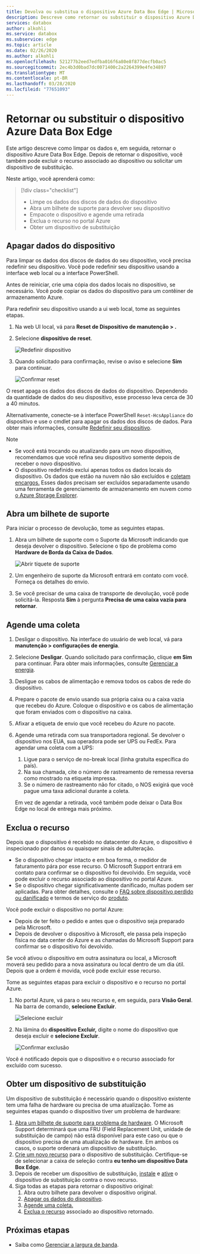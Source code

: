 ```yaml
---
title: Devolva ou substitua o dispositivo Azure Data Box Edge | Microsoft Docs
description: Descreve como retornar ou substituir o dispositivo Azure Data Box Edge.
services: databox
author: alkohli
ms.service: databox
ms.subservice: edge
ms.topic: article
ms.date: 02/26/2020
ms.author: alkohli
ms.openlocfilehash: 521277b2eed7edfba016f6a80e8f877decfb0ac5
ms.sourcegitcommit: 2ec4b3d0bad7dc0071400c2a2264399e4fe34897
ms.translationtype: MT
ms.contentlocale: pt-BR
ms.lasthandoff: 03/28/2020
ms.locfileid: "77651093"
---
```

# <a name="return-or-replace-your-azure-data-box-edge-device"></a>Retornar ou substituir o dispositivo Azure Data Box Edge

Este artigo descreve como limpar os dados e, em seguida, retornar o dispositivo Azure Data Box Edge. Depois de retornar o dispositivo, você também pode excluir o recurso associado ao dispositivo ou solicitar um dispositivo de substituição.

Neste artigo, você aprenderá como:

> [!div class="checklist"]
> * Limpe os dados dos discos de dados do dispositivo
> * Abra um bilhete de suporte para devolver seu dispositivo
> * Empacote o dispositivo e agende uma retirada
> * Exclua o recurso no portal Azure
> * Obter um dispositivo de substituição

## <a name="erase-data-from-the-device"></a>Apagar dados do dispositivo

Para limpar os dados dos discos de dados do seu dispositivo, você precisa redefinir seu dispositivo. Você pode redefinir seu dispositivo usando a interface web local ou a interface PowerShell.

Antes de reiniciar, crie uma cópia dos dados locais no dispositivo, se necessário. Você pode copiar os dados do dispositivo para um contêiner de armazenamento Azure.

Para redefinir seu dispositivo usando a ui web local, tome as seguintes etapas.

1. Na web UI local, vá para **Reset de Dispositivo de manutenção > .**
2. Selecione **dispositivo de reset**.

    ![Redefinir dispositivo](media/data-box-edge-return-device/device-reset-1.png)

3. Quando solicitado para confirmação, revise o aviso e selecione **Sim** para continuar.

    ![Confirmar reset](media/data-box-edge-return-device/device-reset-2.png)  

O reset apaga os dados dos discos de dados do dispositivo. Dependendo da quantidade de dados do seu dispositivo, esse processo leva cerca de 30 a 40 minutos.

Alternativamente, conecte-se à interface PowerShell `Reset-HcsAppliance` do dispositivo e use o cmdlet para apagar os dados dos discos de dados. Para obter mais informações, consulte [Redefinir seu dispositivo](data-box-edge-connect-powershell-interface.md#reset-your-device).

> [!NOTE]
> - Se você está trocando ou atualizando para um novo dispositivo, recomendamos que você refina seu dispositivo somente depois de receber o novo dispositivo.
> - O dispositivo redefinido exclui apenas todos os dados locais do dispositivo. Os dados que estão na nuvem não são excluídos e [coletam encargos.](https://azure.microsoft.com/pricing/details/storage/) Esses dados precisam ser excluídos separadamente usando uma ferramenta de gerenciamento de armazenamento em nuvem como [o Azure Storage Explorer](https://azure.microsoft.com/features/storage-explorer/).

## <a name="open-a-support-ticket"></a>Abra um bilhete de suporte

Para iniciar o processo de devolução, tome as seguintes etapas.

1. Abra um bilhete de suporte com o Suporte da Microsoft indicando que deseja devolver o dispositivo. Selecione o tipo de problema como **Hardware de Borda da Caixa de Dados**.

    ![Abrir tíquete de suporte](media/data-box-edge-return-device/open-support-ticket-1.png)  

2. Um engenheiro de suporte da Microsoft entrará em contato com você. Forneça os detalhes do envio.
3. Se você precisar de uma caixa de transporte de devolução, você pode solicitá-la. Resposta **Sim** à pergunta **Precisa de uma caixa vazia para retornar**.


## <a name="schedule-a-pickup"></a>Agende uma coleta

1. Desligar o dispositivo. Na interface do usuário de web local, vá para **manutenção > configurações de energia**.
2. Selecione **Desligar**. Quando solicitado para confirmação, clique **em Sim** para continuar. Para obter mais informações, consulte [Gerenciar a energia](data-box-gateway-manage-access-power-connectivity-mode.md#manage-power).
3. Desligue os cabos de alimentação e remova todos os cabos de rede do dispositivo.
4. Prepare o pacote de envio usando sua própria caixa ou a caixa vazia que recebeu do Azure. Coloque o dispositivo e os cabos de alimentação que foram enviados com o dispositivo na caixa.
5. Afixar a etiqueta de envio que você recebeu do Azure no pacote.
6. Agende uma retirada com sua transportadora regional. Se devolver o dispositivo nos EUA, sua operadora pode ser UPS ou FedEx. Para agendar uma coleta com a UPS:

    1. Ligue para o serviço de no-break local (linha gratuita específica do país).
    2. Na sua chamada, cite o número de rastreamento de remessa reversa como mostrado na etiqueta impressa.
    3. Se o número de rastreamento não for citado, o NOS exigirá que você pague uma taxa adicional durante a coleta.

    Em vez de agendar a retirada, você também pode deixar o Data Box Edge no local de entrega mais próximo.

## <a name="delete-the-resource"></a>Exclua o recurso

Depois que o dispositivo é recebido no datacenter do Azure, o dispositivo é inspecionado por danos ou quaisquer sinais de adulteração.

- Se o dispositivo chegar intacto e em boa forma, o medidor de faturamento pára por esse recurso. O Microsoft Support entrará em contato para confirmar se o dispositivo foi devolvido. Em seguida, você pode excluir o recurso associado ao dispositivo no portal Azure.
- Se o dispositivo chegar significativamente danificado, multas podem ser aplicadas. Para obter detalhes, consulte o [FAQ sobre dispositivo perdido ou danificado](https://azure.microsoft.com/pricing/details/databox/edge/) e termos de serviço do [produto](https://www.microsoft.com/licensing/product-licensing/products).  


Você pode excluir o dispositivo no portal Azure:
-   Depois de ter feito o pedido e antes que o dispositivo seja preparado pela Microsoft.
-   Depois de devolver o dispositivo à Microsoft, ele passa pela inspeção física no data center do Azure e as chamadas do Microsoft Support para confirmar se o dispositivo foi devolvido.

Se você ativou o dispositivo em outra assinatura ou local, a Microsoft moverá seu pedido para a nova assinatura ou local dentro de um dia útil. Depois que a ordem é movida, você pode excluir esse recurso.


Tome as seguintes etapas para excluir o dispositivo e o recurso no portal Azure.

1. No portal Azure, vá para o seu recurso e, em seguida, para **Visão Geral**. Na barra de comando, **selecione Excluir**.

    ![Selecione excluir](media/data-box-edge-return-device/delete-resource-1.png)

2. Na lâmina do **dispositivo Excluir,** digite o nome do dispositivo que deseja excluir e **selecione Excluir**.

    ![Confirmar exclusão](media/data-box-edge-return-device/delete-resource-2.png)

Você é notificado depois que o dispositivo e o recurso associado for excluído com sucesso.

## <a name="get-a-replacement-device"></a>Obter um dispositivo de substituição

Um dispositivo de substituição é necessário quando o dispositivo existente tem uma falha de hardware ou precisa de uma atualização. Tome as seguintes etapas quando o dispositivo tiver um problema de hardware:

1. [Abra um bilhete de suporte para problema de hardware](#open-a-support-ticket). O Microsoft Support determinará que uma FRU (Field Replacement Unit, unidade de substituição de campo) não está disponível para este caso ou que o dispositivo precisa de uma atualização de hardware. Em ambos os casos, o suporte ordenará um dispositivo de substituição.
2. [Crie um novo recurso](data-box-edge-deploy-prep.md#create-a-new-resource) para o dispositivo de substituição. Certifique-se de selecionar a caixa de seleção contra **eu tenho um dispositivo Data Box Edge**. 
3. Depois de receber um dispositivo de substituição, [instale](data-box-edge-deploy-install.md) e [ative](data-box-edge-deploy-connect-setup-activate.md) o dispositivo de substituição contra o novo recurso.
4. Siga todas as etapas para retornar o dispositivo original:
    1. Abra outro bilhete para devolver o dispositivo original.
    2. [Apagar os dados do dispositivo](#erase-data-from-the-device).
    3. [Agende uma coleta.](#schedule-a-pickup)
    5. [Exclua o recurso](#delete-the-resource) associado ao dispositivo retornado.



## <a name="next-steps"></a>Próximas etapas

- Saiba como [Gerenciar a largura de banda](data-box-edge-manage-bandwidth-schedules.md).
